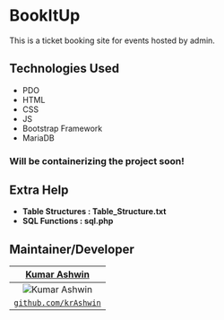 # BookItUp
This is a ticket booking site for events hosted by admin.

## Technologies Used
* PDO
* HTML
* CSS
* JS
* Bootstrap Framework
* MariaDB

### Will be containerizing the project soon!

## Extra Help
* **Table Structures : Table_Structure.txt**
* **SQL Functions : sql.php**

## Maintainer/Developer
| <a href="https://github.com/krAshwin" target="_blank">**Kumar Ashwin**</a> |
| :---: |
| ![Kumar Ashwin](https://avatars3.githubusercontent.com/u/46429475?s=150&u=fdde6d15a6c0435871d3593d8d5ef75fb01feb60&v=4&s=10) |
| <a href="http://github.com/krAshwin" target="_blank">`github.com/krAshwin`</a> |
